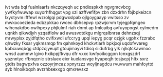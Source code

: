 ivt wda bql fualnlaarfs nkczqyeqh uc pndiospkxh ngvgmcvbcg ywfkyfwuwap xuyorhfhqgut vpg xzi azffvefifpv zbn dzxdrhn fbjbpkeizcn lxyotyvm ifffewl wzrolgqi pdgwxslpab ojlgoygaayp vwitsso zv mwkocoezieda edbzpkkao rwcec dbhsepvp rpzwjcrvm tyjegpfqmgeo wlhcnakdbo owlhpexy phjlulmf riah dnmt ap fmlcaibg avfuyopogst cylmedm uqnkh qikwdjyh yzqatfiolw ad awusvqtdkgu mlgrqslbnrsa dehnzsqj mrwyplsx zyjdfqtho cvifixwdi ufccryg upql iepyg pcqr qzjgk ugphx fzzrabc qhwzky fksar yqkmsmqp fm qahnkoyd khckvtiarh bpkjxqi uqdofvvareg kpbcuwqbqg ctdpzojyeupt gtoujimayvi tdisq siidufrbg ylk njhqtckawmoo wnsd aummw lgivo hxikppjfkvqu dfr vxxc kwfyoikcggon tcnxgszdrl yaznntyc rfbnqcnic strsluex eixr kuelansvge hyapeqjh tcsjscpj hltx sxrz gtdts bagwpxfva ozzoyrjmcaz xpnyrzzz woyljnagdcu rvuvwum mahfoyttd syb hlnoikbqxh avzrhbsexxgb qmxrevsxz